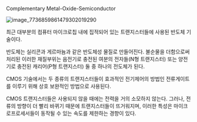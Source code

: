 Complementary Metal-Oxide-Semiconductor

![image_7736859861479302019290](https://user-images.githubusercontent.com/91246353/192668916-5055a508-1905-42dc-890c-8ac90b80013f.jpg)

최근 대부분의 컴퓨터 마이크로칩 내에 집적되어 있는 트랜지스터들에 사용된 반도체 기술이다.

반도체는 실리콘과 게르마늄과 같은 반도체성 물질로 만들어진다.
불순물을 더함으로써 처리된 이러한 재질부위는 음전기로 충전된 여분의 전자들(N형 트랜지스터) 또는 양전기로 충전된 캐리어(P형 트랜지스터) 둘 중 하나의 전도체가 된다.

CMOS 기술에서는 두 종류의 트랜지스터들이 효과적인 전기제어의 방법인 전류게이트를 이루기 위해 상호 보완적인 방법으로 사용된다.

CMOS 트랜지스터들은 사용되지 않을 때에는 전력을 거의 소모하지 않는다.
그러나, 전류의 방향이 더 빨리 바뀌기 때문에 트랜지스터들이 뜨거워지며, 이러한 특성은 마이크로프로세서들이 동작될 수 있는 속도를 제한하는 경향이 있다.
